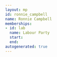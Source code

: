```yaml
---
layout: mp
id: ronnie_campbell
name: Ronnie Campbell
memberships:
- id: lab
  name: Labour Party
  start: 
  end: 
autogenerated: true
---
```

